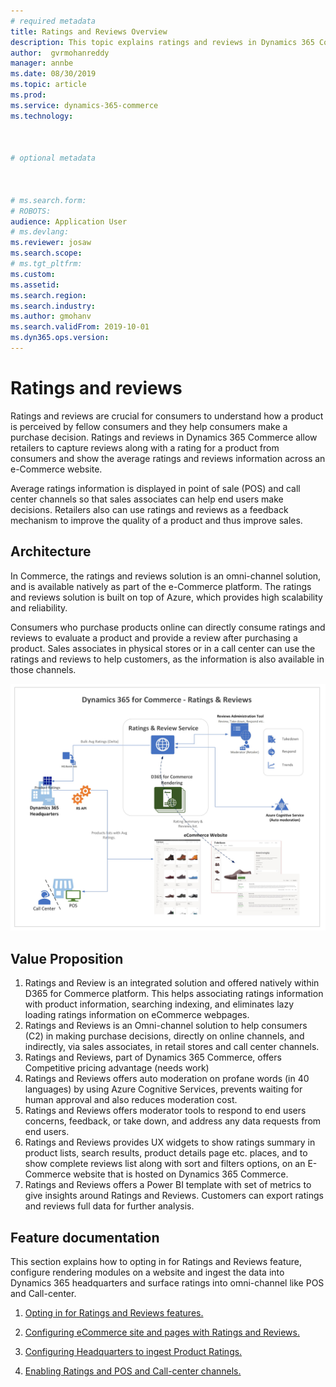 ```yaml
---
# required metadata
title: Ratings and Reviews Overview 
description: This topic explains ratings and reviews in Dynamics 365 Commerce. 
author:  gvrmohanreddy 
manager: annbe
ms.date: 08/30/2019
ms.topic: article
ms.prod: 
ms.service: dynamics-365-commerce
ms.technology: 

 

# optional metadata

 

# ms.search.form: 
# ROBOTS: 
audience: Application User
# ms.devlang: 
ms.reviewer: josaw
ms.search.scope: 
# ms.tgt_pltfrm: 
ms.custom: 
ms.assetid: 
ms.search.region: 
ms.search.industry: 
ms.author: gmohanv
ms.search.validFrom: 2019-10-01
ms.dyn365.ops.version: 
---
```


# Ratings and reviews

Ratings and reviews are crucial for consumers to understand how a product is perceived by fellow consumers and they help consumers make a purchase decision. Ratings and reviews in Dynamics 365 Commerce allow retailers to capture reviews along with a rating for a product from consumers and show the average ratings and reviews information across an e-Commerce website. 

Average ratings information is displayed in point of sale (POS) and call center channels so that sales associates can help end users make decisions. Retailers also can use ratings and reviews as a feedback mechanism to improve the quality of a product and thus improve sales.

## Architecture

In Commerce, the ratings and reviews solution is an omni-channel solution, and is available natively as part of the e-Commerce platform. The ratings and reviews solution is built on top of Azure, which provides high scalability and reliability. 

Consumers who purchase products online can directly consume ratings and reviews to evaluate a product and provide a review after purchasing a product. Sales associates in physical stores or in a call center can use the ratings and reviews to help customers, as the information is also available in those channels. 

![Dynamics 365 Commerce - Ratings and Reviews](media/Dynamics-365-Commerce-Ratings-and-Reviews-Overview.jpg)

## Value Proposition

1.	Ratings and Review is an integrated solution and offered natively within D365 for Commerce platform. This helps associating ratings information with product information, searching indexing, and eliminates lazy loading ratings information on eCommerce webpages. 
2.	Ratings and Reviews is an Omni-channel solution to help consumers (C2) in making purchase decisions, directly on online channels, and indirectly, via sales associates, in retail stores and call center channels.  
3.	Ratings and Reviews, part of Dynamics 365 Commerce, offers Competitive pricing advantage (needs work)
4.	Ratings and Reviews offers auto moderation on profane words (in 40 languages) by using Azure Cognitive Services, prevents waiting for human approval and also reduces moderation cost. 
5.	Ratings and Reviews offers moderator tools to respond to end users concerns, feedback, or take down, and address any data requests from end users.  
6.	Ratings and Reviews provides UX widgets to show ratings summary in product lists, search results, product details page etc. places, and to show complete reviews list along with sort and filters options, on an E-Commerce website that is hosted on Dynamics 365 Commerce.  
7.	Ratings and Reviews offers a Power BI template with set of metrics to give insights around Ratings and Reviews. Customers can export  ratings and reviews full data for further analysis.  


##  

## Feature documentation 

This section explains how to opting  in for Ratings and Reviews feature, configure rendering modules on a website and ingest the data into Dynamics 365 headquarters and surface ratings into omni-channel like POS and Call-center.

1. [Opting in for Ratings and Reviews features.](https://docs.microsoft.com/en-us/dynamics365/)

2. [Configuring eCommerce site and pages with Ratings and Reviews.](https://docs.microsoft.com/en-us/dynamics365/)

3. [Configuring Headquarters to ingest Product Ratings.](https://docs.microsoft.com/en-us/dynamics365/)

4. [Enabling Ratings and POS and Call-center channels.](https://docs.microsoft.com/en-us/dynamics365/)
